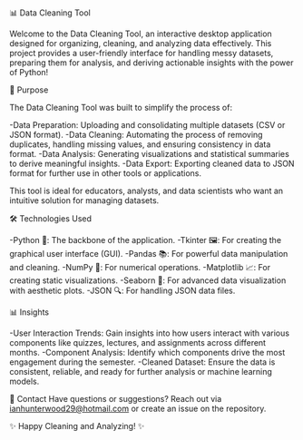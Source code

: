📊 Data Cleaning Tool

Welcome to the Data Cleaning Tool, an interactive desktop application designed for organizing, cleaning, and analyzing data effectively. This project provides a user-friendly interface for handling messy datasets, preparing them for analysis, and deriving actionable insights with the power of Python!

🎯 Purpose

The Data Cleaning Tool was built to simplify the process of:

-Data Preparation: Uploading and consolidating multiple datasets (CSV or JSON format).
-Data Cleaning: Automating the process of removing duplicates, handling missing values, and ensuring consistency in data format.
-Data Analysis: Generating visualizations and statistical summaries to derive meaningful insights.
-Data Export: Exporting cleaned data to JSON format for further use in other tools or applications.

This tool is ideal for educators, analysts, and data scientists who want an intuitive solution for managing datasets.

🛠️ Technologies Used

-Python 🐍: The backbone of the application.
-Tkinter 🖼️: For creating the graphical user interface (GUI).
-Pandas 📚: For powerful data manipulation and cleaning.
-NumPy 🔢: For numerical operations.
-Matplotlib 📈: For creating static visualizations.
-Seaborn 🌊: For advanced data visualization with aesthetic plots.
-JSON 🔍: For handling JSON data files.

📊 Insights

-User Interaction Trends: Gain insights into how users interact with various components like quizzes, lectures, and assignments across different months.
-Component Analysis: Identify which components drive the most engagement during the semester.
-Cleaned Dataset: Ensure the data is consistent, reliable, and ready for further analysis or machine learning models.


📧 Contact
Have questions or suggestions? Reach out via ianhunterwood29@hotmail.com or create an issue on the repository.

✨ Happy Cleaning and Analyzing! ✨
